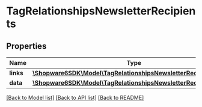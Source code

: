 # TagRelationshipsNewsletterRecipients

## Properties
Name | Type | Description | Notes
------------ | ------------- | ------------- | -------------
**links** | [**\Shopware6SDK\Model\TagRelationshipsNewsletterRecipientsLinks**](TagRelationshipsNewsletterRecipientsLinks.md) |  | [optional] 
**data** | [**\Shopware6SDK\Model\TagRelationshipsNewsletterRecipientsData[]**](TagRelationshipsNewsletterRecipientsData.md) |  | [optional] 

[[Back to Model list]](../../README.md#documentation-for-models) [[Back to API list]](../../README.md#documentation-for-api-endpoints) [[Back to README]](../../README.md)

